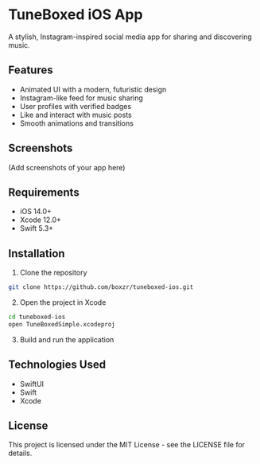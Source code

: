 # TuneBoxed iOS App

A stylish, Instagram-inspired social media app for sharing and discovering music.

## Features

- Animated UI with a modern, futuristic design
- Instagram-like feed for music sharing
- User profiles with verified badges
- Like and interact with music posts
- Smooth animations and transitions

## Screenshots

(Add screenshots of your app here)

## Requirements

- iOS 14.0+
- Xcode 12.0+
- Swift 5.3+

## Installation

1. Clone the repository
```bash
git clone https://github.com/boxzr/tuneboxed-ios.git
```

2. Open the project in Xcode
```bash
cd tuneboxed-ios
open TuneBoxedSimple.xcodeproj
```

3. Build and run the application

## Technologies Used

- SwiftUI
- Swift
- Xcode

## License

This project is licensed under the MIT License - see the LICENSE file for details. 
